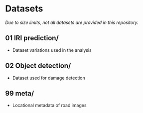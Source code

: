 # Datasets
*Due to size limits, not all datasets are provided in this repository.*

## 01 IRI prediction/
- Dataset variations used in the analysis 

## 02 Object detection/
- Dataset used for damage detection

## 99 meta/
- Locational metadata of road images
